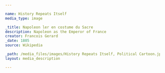 ```yaml
--- 

name: History Repeats Itself
media_type: image

_title: Napoleon ler en costume du Sacre
description: Napoleon as the Emperor of France
creator: Francois Gerard
_date: 1805
source: Wikipedia

_path: /media_files/images/History Repeats Itself, Political Cartoon.jpg 
layout: media_description

--- 
```

